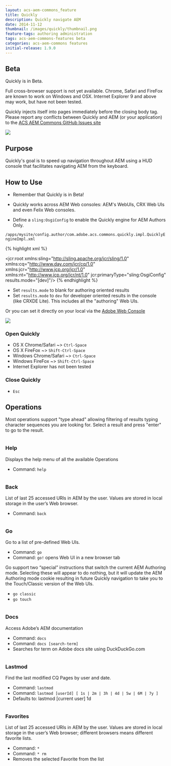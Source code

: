 ```yaml
---
layout: acs-aem-commons_feature
title: Quickly
description: Quickly navigate AEM
date: 2014-11-12
thumbnail: /images/quickly/thumbnail.png
feature-tags: authoring administration
tags: acs-aem-commons-features beta
categories: acs-aem-commons features
initial-release: 1.9.0
---
```


## Beta

Quickly is in Beta.

Full cross-browser support is not yet available. Chrome, Safari and FireFox are known to work on Windows and OSX. Internet Explorer 9 and above may work, but have not been tested.

Quickly injects itself into pages immediately before the closing body tag. Please report any conflicts between Quickly and AEM (or your application) to the [ACS AEM Commons GitHub Issues site](https://github.com/Adobe-Consulting-Services/acs-aem-commons/issues)

![](/acs-aem-commons/images/quickly/go-screenshot.png)

## Purpose

Quickly's goal is to speed up navigation throughout AEM using a HUD console that facilitates navigating AEM from the keyboard.

## How to Use

* Remember that Quickly is in Beta!

* Quickly works across AEM Web consoles: AEM's WebUIs, CRX Web UIs and even Felix Web consoles.

* Define a `sling:OsgiConfig` to enable the Quickly engine for AEM Authors Only.

`/apps/mysite/config.author/com.adobe.acs.commons.quickly.impl.QuicklyEngineImpl.xml`

{% highlight xml %}
<?xml version="1.0" encoding="UTF-8"?>
<jcr:root xmlns:sling="http://sling.apache.org/jcr/sling/1.0" xmlns:cq="http://www.day.com/jcr/cq/1.0" xmlns:jcr="http://www.jcp.org/jcr/1.0" xmlns:nt="http://www.jcp.org/jcr/nt/1.0"
    jcr:primaryType="sling:OsgiConfig"
    results.mode="[dev]"/>
{% endhighlight %}

* Set `results.mode` to blank for authoring oriented results
* Set `results.mode` to `dev` for developer oriented results in the console (like CRXDE Lite). This includes all the "authoring" Web UIs.


Or you can set it directly on your local via the [Adobe Web Console](http://localhost:4502/system/console/configMgr)

![](/acs-aem-commons/images/quickly/felix-configmgr.png)


### Open Quickly

* OS X Chrome/Safari ~> `Ctrl-Space`
* OS X FireFox ~> `Shift-Ctrl-Space`
* Windows Chrome/Safari ~> `Ctrl-Space`
* Windows FireFox ~> `Shift-Ctrl-Space`
* Internet Explorer has not been tested

### Close Quickly

* `Esc`

## Operations

Most operations support "type ahead" allowing filtering of results typing character sequences you are looking for. Select a result and press "enter" to go to the result.

<div class="section">
<p><img src="/acs-aem-commons/images/quickly/help.png" alt=""></p>
<h3>Help</h3>
<p>Displays the help menu of all the available Operations</p>
<ul>
	<li>Command: <code>help</code></li>
</ul>
</div>

<div class="section">
<p><img src="/acs-aem-commons/images/quickly/back.png" alt=""></p>
<h3>Back</h3>
<p>List of last 25 accessed URIs in <span class="caps">AEM</span> by the user. Values are stored in local storage in the user’s Web browser.</p>
<ul>
	<li>Command: <code>back</code><br>
</li></ul></div>

<div class="section">
<p><img src="/acs-aem-commons/images/quickly/go.png" alt=""></p>
<h3>Go</h3>
<p>Go to a list of pre-defined Web UIs.</p>
<ul>
	<li>Command: <code>go</code></li>
	<li>Command: <code>go!</code> opens Web UI in a new browser tab</li>
</ul>
<p>Go support two “special” instructions that switch the current <span class="caps">AEM</span> Authoring mode. Selecting these will appear to do nothing, but it will update the <span class="caps">AEM</span> Authoring mode cookie resulting in future Quickly navigation to take you to the Touch/Classic version of the Web UIs.</p>
<ul>
	<li><code>go classic</code></li>
	<li><code>go touch</code></li>
</ul>
</div>

<div class="section">
<p><img src="/acs-aem-commons/images/quickly/docs.png" alt=""></p>
<h3>Docs</h3>
<p>Access Adobe’s <span class="caps">AEM</span> documentation</p>
<ul>
	<li>Command: <code>docs</code></li>
	<li>Command: <code>docs [search-term]</code></li>
	<li>Searches for term on Adobe docs site using DuckDuckGo.com<br>
</li></ul></div>

<div class="section">
<p><img src="/acs-aem-commons/images/quickly/lastmod.png" alt=""></p>
<h3>Lastmod</h3>
<p>Find the last modified CQ Pages by user and date.</p>
<ul>
	<li>Command: <code>lastmod</code></li>
	<li>Command: <code>lastmod [userId] [ 1s | 2m | 3h | 4d | 5w | 6M | 7y ]</code></li>
	<li>Defaults to: lastmod [current user] 1d<br>
</li></ul></div>

<div class="section">
<p><img src="/acs-aem-commons/images/quickly/favorites.png" alt=""></p>
<h3>Favorites</h3>
<p>List of last 25 accessed URIs in <span class="caps">AEM</span> by the user. Values are stored in local storage in the user’s Web browser; different browsers means different favorite lists.</p>
<ul>
	<li>Command: <code>*</code></li>
	<li>Command: <code>* rm</code></li>
	<li>Removes the selected Favorite from the list<br>
</li></ul></div>